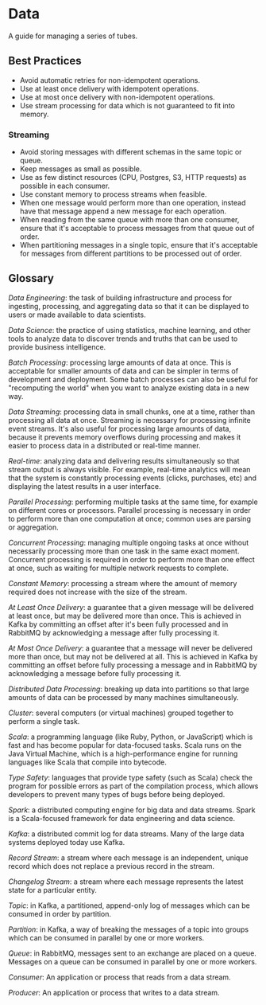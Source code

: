 # Data

A guide for managing a series of tubes.

## Best Practices

* Avoid automatic retries for non-idempotent operations.
* Use at least once delivery with idempotent operations.
* Use at most once delivery with non-idempotent operations.
* Use stream processing for data which is not guaranteed to fit into memory.

### Streaming

* Avoid storing messages with different schemas in the same topic or queue.
* Keep messages as small as possible.
* Use as few distinct resources (CPU, Postgres, S3, HTTP requests) as possible
  in each consumer.
* Use constant memory to process streams when feasible.
* When one message would perform more than one operation, instead have that
  message append a new message for each operation.
* When reading from the same queue with more than one consumer, ensure that it's
  acceptable to process messages from that queue out of order.
* When partitioning messages in a single topic, ensure that it's acceptable for
  messages from different partitions to be processed out of order.

## Glossary

*Data Engineering*: the task of building infrastructure and process for
ingesting, processing, and aggregating data so that it can be displayed to users
or made available to data scientists.

*Data Science*: the practice of using statistics, machine learning, and other
tools to analyze data to discover trends and truths that can be used to provide
business intelligence.

*Batch Processing*: processing large amounts of data at once. This is acceptable
for smaller amounts of data and can be simpler in terms of development and
deployment. Some batch processes can also be useful for "recomputing the world"
when you want to analyze existing data in a new way.

*Data Streaming*: processing data in small chunks, one at a time, rather than
processing all data at once. Streaming is necessary for processing infinite
event streams. It's also useful for processing large amounts of data, because it
prevents memory overflows during processing and makes it easier to process data
in a distributed or real-time manner.

*Real-time*: analyzing data and delivering results simultaneously so that stream
output is always visible. For example, real-time analytics will mean that the
system is constantly processing events (clicks, purchases, etc) and displaying
the latest results in a user interface.

*Parallel Processing*: performing multiple tasks at the same time, for example
on different cores or processors. Parallel processing is necessary in order to
perform more than one computation at once; common uses are parsing or aggregation.

*Concurrent Processing*: managing multiple ongoing tasks at once without
necessarily processing more than one task in the same exact moment. Concurrent
processing is required in order to perform more than one effect at once, such as
waiting for multiple network requests to complete.

*Constant Memory*: processing a stream where the amount of memory required does
not increase with the size of the stream.

*At Least Once Delivery*: a guarantee that a given message will be delivered at
least once, but may be delivered more than once. This is achieved in Kafka by
committing an offset after it's been fully processed and in RabbitMQ by
acknowledging a message after fully processing it.

*At Most Once Delivery*: a guarantee that a message will never be delivered more
than once, but may not be delivered at all. This is achieved in Kafka by
committing an offset before fully processing a message and in RabbitMQ by
acknowledging a message before fully processing it.

*Distributed Data Processing*: breaking up data into partitions so that large
amounts of data can be processed by many machines simultaneously.

*Cluster*: several computers (or virtual machines) grouped together to perform a
single task.

*Scala*: a programming language (like Ruby, Python, or JavaScript) which is fast
and has become popular for data-focused tasks. Scala runs on the Java Virtual
Machine, which is a high-performance engine for running languages like Scala
that compile into bytecode.

*Type Safety*: languages that provide type safety (such as Scala) check the
program for possible errors as part of the compilation process, which allows developers to prevent
many types of bugs before being deployed.

*Spark*: a distributed computing engine for big data and data streams. Spark is
a Scala-focused framework for data engineering and data science.

*Kafka*: a distributed commit log for data streams. Many of the large data
systems deployed today use Kafka.

*Record Stream*: a stream where each message is an independent, unique record
which does not replace a previous record in the stream.

*Changelog Stream*: a stream where each message represents the latest state for
a particular entity.

*Topic*: in Kafka, a partitioned, append-only log of messages which can be
consumed in order by partition.

*Partition*: in Kafka, a way of breaking the messages of a topic into groups
which can be consumed in parallel by one or more workers.

*Queue*: in RabbitMQ, messages sent to an exchange are placed on a queue.
Messages on a queue can be consumed in parallel by one or more workers.

*Consumer*: An application or process that reads from a data stream.

*Producer*: An application or process that writes to a data stream.
